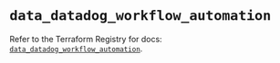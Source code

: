 # `data_datadog_workflow_automation`

Refer to the Terraform Registry for docs: [`data_datadog_workflow_automation`](https://registry.terraform.io/providers/datadog/datadog/3.59.1/docs/data-sources/workflow_automation).
